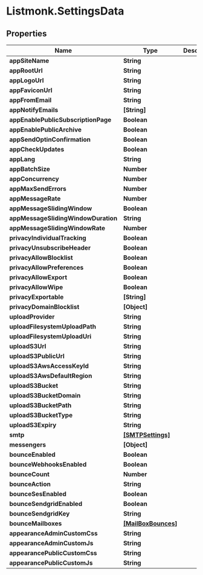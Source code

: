 # Listmonk.SettingsData

## Properties

Name | Type | Description | Notes
------------ | ------------- | ------------- | -------------
**appSiteName** | **String** |  | [optional] 
**appRootUrl** | **String** |  | [optional] 
**appLogoUrl** | **String** |  | [optional] 
**appFaviconUrl** | **String** |  | [optional] 
**appFromEmail** | **String** |  | [optional] 
**appNotifyEmails** | **[String]** |  | [optional] 
**appEnablePublicSubscriptionPage** | **Boolean** |  | [optional] 
**appEnablePublicArchive** | **Boolean** |  | [optional] 
**appSendOptinConfirmation** | **Boolean** |  | [optional] 
**appCheckUpdates** | **Boolean** |  | [optional] 
**appLang** | **String** |  | [optional] 
**appBatchSize** | **Number** |  | [optional] 
**appConcurrency** | **Number** |  | [optional] 
**appMaxSendErrors** | **Number** |  | [optional] 
**appMessageRate** | **Number** |  | [optional] 
**appMessageSlidingWindow** | **Boolean** |  | [optional] 
**appMessageSlidingWindowDuration** | **String** |  | [optional] 
**appMessageSlidingWindowRate** | **Number** |  | [optional] 
**privacyIndividualTracking** | **Boolean** |  | [optional] 
**privacyUnsubscribeHeader** | **Boolean** |  | [optional] 
**privacyAllowBlocklist** | **Boolean** |  | [optional] 
**privacyAllowPreferences** | **Boolean** |  | [optional] 
**privacyAllowExport** | **Boolean** |  | [optional] 
**privacyAllowWipe** | **Boolean** |  | [optional] 
**privacyExportable** | **[String]** |  | [optional] 
**privacyDomainBlocklist** | **[Object]** |  | [optional] 
**uploadProvider** | **String** |  | [optional] 
**uploadFilesystemUploadPath** | **String** |  | [optional] 
**uploadFilesystemUploadUri** | **String** |  | [optional] 
**uploadS3Url** | **String** |  | [optional] 
**uploadS3PublicUrl** | **String** |  | [optional] 
**uploadS3AwsAccessKeyId** | **String** |  | [optional] 
**uploadS3AwsDefaultRegion** | **String** |  | [optional] 
**uploadS3Bucket** | **String** |  | [optional] 
**uploadS3BucketDomain** | **String** |  | [optional] 
**uploadS3BucketPath** | **String** |  | [optional] 
**uploadS3BucketType** | **String** |  | [optional] 
**uploadS3Expiry** | **String** |  | [optional] 
**smtp** | [**[SMTPSettings]**](SMTPSettings.md) |  | [optional] 
**messengers** | **[Object]** |  | [optional] 
**bounceEnabled** | **Boolean** |  | [optional] 
**bounceWebhooksEnabled** | **Boolean** |  | [optional] 
**bounceCount** | **Number** |  | [optional] 
**bounceAction** | **String** |  | [optional] 
**bounceSesEnabled** | **Boolean** |  | [optional] 
**bounceSendgridEnabled** | **Boolean** |  | [optional] 
**bounceSendgridKey** | **String** |  | [optional] 
**bounceMailboxes** | [**[MailBoxBounces]**](MailBoxBounces.md) |  | [optional] 
**appearanceAdminCustomCss** | **String** |  | [optional] 
**appearanceAdminCustomJs** | **String** |  | [optional] 
**appearancePublicCustomCss** | **String** |  | [optional] 
**appearancePublicCustomJs** | **String** |  | [optional] 


